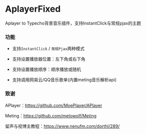 # AplayerFixed
Aplayer to Typecho背景音乐插件，支持InstantClick与常规pjax的主题

### 功能
- 支持`InstantClick` / `常规Pjax`两种模式
  
- 支持设置播放器位置：左下角或右下角
  
- 支持设置播放顺序：顺序播放或随机
  
- 支持调用网易云/QQ音乐歌单(内置meting音乐解析api)

### 致谢

APlayer：https://github.com/MoePlayer/APlayer


Meting：https://github.com/metowolf/Meting


留声与视博主教程：https://www.nenufm.com/dorthl/289/
